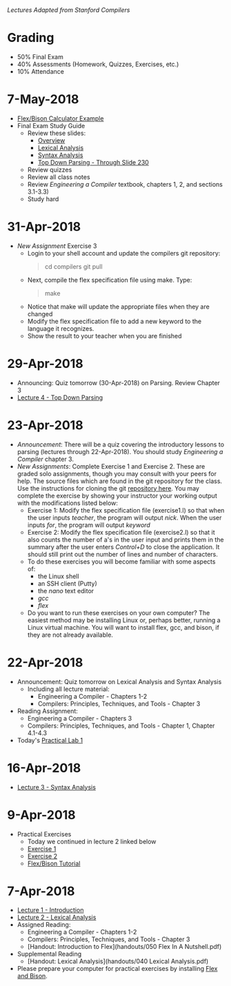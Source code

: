 *Lectures Adapted from Stanford Compilers*

# Grading
* 50% Final Exam
* 40% Assessments (Homework, Quizzes, Exercises, etc.)
* 10% Attendance

# 7-May-2018

* [Flex/Bison Calculator Example](https://github.com/meyerd/flex-bison-example)
* Final Exam Study Guide
  * Review these slides:
    - [Overview](lectures/Slides00.pdf)
    * [Lexical Analysis](lectures/Slides01.pdf)
    * [Syntax Analysis](lectures/Slides02.pdf)
    * [Top Down Parsing - Through Slide 230](lectures/Slides03.pdf)
  - Review quizzes
  - Review all class notes
  - Review *Engineering a Compiler* textbook, chapters 1, 2, and sections 3.1-3.3)
  - Study hard

# 31-Apr-2018

* *New Assignment* Exercise 3
  - Login to your shell account and update the compilers git repository:
    > cd compilers
    > git pull
  - Next, compile the flex specification file using make.  Type:
    > make
  - Notice that make will update the appropriate files when they are changed
  - Modify the flex specification file to add a new keyword to the language it recognizes.
  - Show the result to your teacher when you are finished


# 29-Apr-2018

* Announcing:  Quiz tomorrow (30-Apr-2018) on Parsing.  Review Chapter 3
* [Lecture 4 - Top Down Parsing](lectures/Slides03.pdf)

# 23-Apr-2018

* *Announcement*: There will be a quiz covering the introductory lessons to parsing (lectures through 22-Apr-2018).  You should study *Engineering a Compiler* chapter 3.
* *New Assignments*:  Complete Exercise 1 and Exercise 2.  These are graded solo assignments, though you may consult with your peers for help.  The source files which are found in the git repository for the class.  Use the instructions for cloning the git [repository here](exercises/exercise1).  You may complete the exercise by showing your instructor your working output with the modifications listed below:
  * Exercise 1: Modify the flex specification file (exercise1.l) so that when the user inputs *teacher*, the program will output *nick*.  When the user inputs *for*, the program will output *keyword*
  * Exercise 2: Modify the flex specification file (exercise2.l) so that it also counts the number of a's in the user input and prints them in the summary after the user enters *Control+D* to close the application.  It should still print out the number of lines and number of characters.
  * To do these exercises you will become familiar with some aspects of:
    - the Linux shell
    - an SSH client (Putty)
    - the *nano* text editor
    - *gcc*
    - *flex*
  * Do you want to run these exercises on your own computer?  The easiest method may be installing Linux or, perhaps better, running a Linux virtual machine.  You will want to install flex, gcc, and bison, if they are not already available.

# 22-Apr-2018

* Announcement:  Quiz tomorrow on Lexical Analysis and Syntax Analysis
  - Including all lecture material:
    - Engineering a Compiler - Chapters 1-2
    - Compilers: Principles, Techniques, and Tools - Chapter 3
* Reading Assignment:
  - Engineering a Compiler - Chapters 3
  - Compilers: Principles, Techniques, and Tools - Chapter 1, Chapter 4.1-4.3
* Today's [Practical Lab 1](exercises/exercise1)

# 16-Apr-2018

* [Lecture 3 - Syntax Analysis](lectures/Slides02.pdf)

# 9-Apr-2018
* Practical Exercises
  - Today we continued in lecture 2 linked below
  - [Exercise 1](exercises/exercise1/sample1.lex)
  - [Exercise 2](exercises/exercise2/sample2.lex)
  - [Flex/Bison Tutorial](http://www.capsl.udel.edu/courses/cpeg421/2012/slides/Tutorial-Flex_Bison.pdf)

# 7-Apr-2018
* [Lecture 1 - Introduction](lectures/Slides00.pdf)
* [Lecture 2 - Lexical Analysis](lectures/Slides01.pdf)
* Assigned Reading:
  - Engineering a Compiler - Chapters 1-2
  - Compilers: Principles, Techniques, and Tools - Chapter 3
  - [Handout: Introduction to Flex](handouts/050 Flex In A Nutshell.pdf)
* Supplemental Reading
  - [Handout: Lexical Analysis](handouts/040 Lexical Analysis.pdf)
* Please prepare your computer for practical exercises by installing [Flex and Bison](https://sourceforge.net/projects/winflexbison/files/win_flex_bison3-latest.zip/download).
